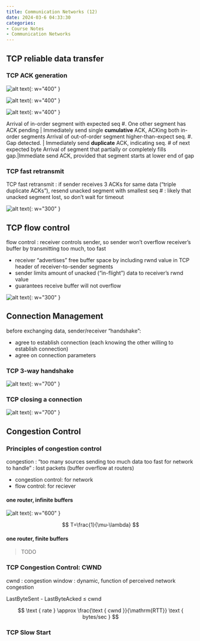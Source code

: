```yaml
---
title: Communication Networks (12)
date: 2024-03-6 04:33:30
categories:
- Course Notes
- Communication Networks
---
```


## TCP reliable data transfer

### TCP ACK generation

![alt text](/img/post/communication-networks-11.png){: w="400" }

![alt text](/img/post/communication-networks-11-1.png){: w="400" }

![alt text](/img/post/communication-networks-11-2.png){: w="400" }

Arrival of in-order segment with expected seq #. One other segment has ACK pending | Immediately send single **cumulative** ACK, ACKing both in-order segments
Arrival of out-of-order segment higher-than-expect seq. #. Gap detected. | Immediately send **duplicate** ACK, indicating seq. # of next expected byte
Arrival of segment that partially or completely fills gap.|Immediate send ACK, provided that segment starts at lower end of gap
  
### TCP fast retransmit

TCP fast retransmit
: if sender receives 3 ACKs for same data (“triple duplicate ACKs”), resend unacked segment with smallest seq #
: likely that unacked segment lost, so don’t wait for timeout

![alt text](/img/post/communication-networks-11-3.png){: w="300" }

## TCP flow control

flow control
: receiver controls sender, so sender won’t overflow receiver’s buffer by transmitting too much, too fast

- receiver “advertises” free buffer space by including rwnd value in TCP header of receiver-to-sender segments
- sender limits amount of unacked (“in-flight”) data to receiver’s rwnd value
- guarantees receive buffer will not overflow

![alt text](/img/post/communication-networks-11-4.png){: w="300" }

## Connection Management

before exchanging data, sender/receiver “handshake”:

- agree to establish connection (each knowing the other willing to establish connection)
- agree on connection parameters

### TCP 3-way handshake

![alt text](/img/post/communication-networks-11-5.png){: w="700" }

### TCP closing a connection

![alt text](/img/post/communication-networks-11-6.png){: w="700" }

## Congestion Control

### Principles of congestion control

congestion
: “too many sources sending too much data too fast for network to handle”
: lost packets (buffer overflow at routers)

- congestion control: for network
- flow control: for reciever

#### one router, **infinite** buffers

![alt text](/img/post/communication-networks-12.png){: w="600" }

$$
T=\frac{1}{\mu-\lambda}
$$

#### one router, **finite** buffers

> TODO

### TCP Congestion Control: CWND

cwnd
: congestion window
: dynamic, function of perceived network congestion

LastByteSent - LastByteAcked $\le$ cwnd

$$
\text { rate } \approx \frac{\text { cwnd }}{\mathrm{RTT}} \text { bytes/sec }
$$


### TCP Slow Start 

